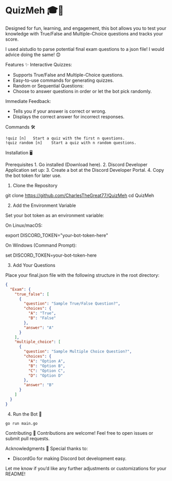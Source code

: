 # QuizMeh 🎓🤖

Designed for fun, learning, and engagement, this bot allows you to test your knowledge with True/False and Multiple-Choice questions and tracks your score. 

I used aistudio to parse potential final exam questions to a json file! I would advice doing the same! 😊

Features ✨
Interactive Quizzes:
* Supports True/False and Multiple-Choice questions.
* Easy-to-use commands for generating quizzes.
* Random or Sequential Questions:
* Choose to answer questions in order or let the bot pick randomly.


Immediate Feedback:
* Tells you if your answer is correct or wrong.
* Displays the correct answer for incorrect responses.

Commands 🛠️
```
!quiz [n]	Start a quiz with the first n questions.
!quiz random [n]	Start a quiz with n random questions.
```

Installation 🖥️

Prerequisites
	1.	Go installed (Download here).
	2.	Discord Developer Application set up:
	3.  Create a bot at the Discord Developer Portal.
	4.  Copy the bot token for later use.

1. Clone the Repository

git clone https://github.com/CharlesTheGreat77/QuizMeh
cd QuizMeh

2. Add the Environment Variable

Set your bot token as an environment variable:

On Linux/macOS:

export DISCORD_TOKEN="your-bot-token-here"

On Windows (Command Prompt):

set DISCORD_TOKEN=your-bot-token-here

3. Add Your Questions

Place your final.json file with the following structure in the root directory:
```json
{
  "Exam": {
    "true_false": [
      {
        "question": "Sample True/False Question?",
        "choices": {
          "A": "True",
          "B": "False"
        },
        "answer": "A"
      }
    ],
    "multiple_choice": [
      {
        "question": "Sample Multiple Choice Question?",
        "choices": {
          "A": "Option A",
          "B": "Option B",
          "C": "Option C",
          "D": "Option D"
        },
        "answer": "B"
      }
    ]
  }
}
```

4. Run the Bot 🚀
```
go run main.go
```

Contributing 🤝
Contributions are welcome! Feel free to open issues or submit pull requests.

Acknowledgments 🙌
Special thanks to:
* DiscordGo for making Discord bot development easy.

Let me know if you’d like any further adjustments or customizations for your README!
